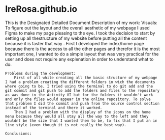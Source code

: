 # IreRosa.github.io
This is the Designated Detailed Document
    Description of my work:
        Visuals: To figure out the layout and the overall aesthetic of my webpage I used Figma to make my page pleasing to the eye.
        I took the decision to start by setting up all thestructure of my website before putting all the content because it is faster that way .
        First I developed the index/home page because there is the access to all the other pages and therefor it is the most important one, I wanted to do a simple layout that was very practical for the user and does not require any explenation in order to understand what to do.

    Problems during the development:
        First of all while creating all the basic structure of my webpage I had a problem creating the different folders in wich the documents where going to be. I tried using the terminal to do git add and the git commit and git push to add the folders and files to the repository as was done in the Activity VI but for the folders it wouldn't work and only the files would appear in the online repository. To solve that problem I did the commit and push from the source control section instead of the terminal and there it worked.
        Then I had a problem with the display of the icons on the home menu because they would all stay all the way to the left and they wouldnt be the size that I wanted them to be, to fix that I put an in line style (even though it is not really the best way).

    Conclusions:

